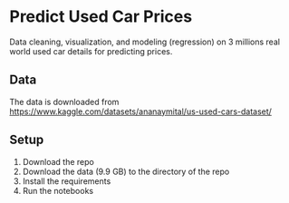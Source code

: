 # Predict Used Car Prices
Data cleaning, visualization, and modeling (regression) on 3 millions real world used car details for predicting prices.

## Data
The data is downloaded from https://www.kaggle.com/datasets/ananaymital/us-used-cars-dataset/

## Setup
1. Download the repo
2. Download the data (9.9 GB) to the directory of the repo
3. Install the requirements
4. Run the notebooks
